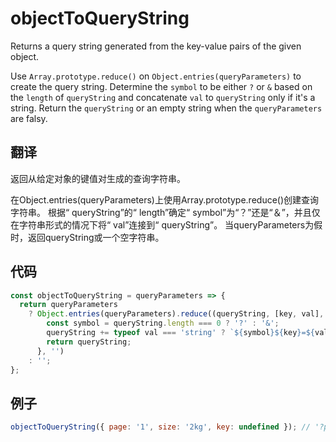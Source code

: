 # objectToQueryString

Returns a query string generated from the key-value pairs of the given object.

Use `Array.prototype.reduce()` on `Object.entries(queryParameters)` to create the query string.
Determine the `symbol` to be either `?` or `&` based on the `length` of `queryString` and concatenate `val` to `queryString` only if it's a string.
Return the `queryString` or an empty string when the `queryParameters` are falsy.

## 翻译

返回从给定对象的键值对生成的查询字符串。

在Object.entries(queryParameters)上使用Array.prototype.reduce()创建查询字符串。
根据“ queryString”的“ length”确定“ symbol”为“？”还是“＆”，并且仅在字符串形式的情况下将“ val”连接到“ queryString”。
当queryParameters为假时，返回queryString或一个空字符串。

## 代码

```js
const objectToQueryString = queryParameters => {
  return queryParameters
    ? Object.entries(queryParameters).reduce((queryString, [key, val], index) => {
        const symbol = queryString.length === 0 ? '?' : '&';
        queryString += typeof val === 'string' ? `${symbol}${key}=${val}` : '';
        return queryString;
      }, '')
    : '';
};
```

## 例子

```js
objectToQueryString({ page: '1', size: '2kg', key: undefined }); // '?page=1&size=2kg'
```

